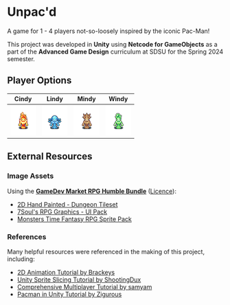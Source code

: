 # Unpac'd
A game for 1 - 4 players not-so-loosely inspired by the iconic Pac-Man!

This project was developed in **Unity** using **Netcode for GameObjects** as a part of the **Advanced Game Design** curriculum at SDSU for the Spring 2024 semester.

## Player Options

| Cindy | Lindy | Mindy | Windy |
| :---: | :---: | :---: | :---: |
| ![A small pixel art image of a fire elemental](/Assets/Images/cindy.png) | ![A small pixel art image of a water elemental](/Assets/Images/lindy.png) | ![A small pixel art image of an earth elemental](/Assets/Images/mindy.png) | ![A small pixel art image of an air elemental](/Assets/Images/windy.png) |

## External Resources

### Image Assets
Using the **[GameDev Market RPG Humble Bundle](https://www.humblebundle.com/software/rpg-game-dev-bundle)** ([Licence](https://www.gamedevmarket.net/terms-conditions/#pro-licence)):
* [2D Hand Painted - Dungeon Tileset](https://www.gamedevmarket.net/asset/2d-hand-painted-dungeon-tileset-3011)
* [7Soul's RPG Graphics - UI Pack](https://www.gamedevmarket.net/asset/7souls-rpg-graphics-pack-2-ui-1208)
* [Monsters Time Fantasy RPG Sprite Pack](https://www.gamedevmarket.net/asset/monsters-time-fantasy-rpg-sprite-pack-4391)


### References
Many helpful resources were referenced in the making of this project, including:
* [2D Animation Tutorial by Brackeys](https://www.youtube.com/watch?v=hkaysu1Z-N8)
* [Unity Sprite Slicing Tutorial by ShootingDux](https://www.youtube.com/watch?v=_gDSfZ01GVE)
* [Comprehensive Multiplayer Tutorial by samyam](https://www.youtube.com/watch?v=swIM2z6Foxk)
* [Pacman in Unity Tutorial by Zigurous](https://www.youtube.com/watch?v=TKt_VlMn_aA)